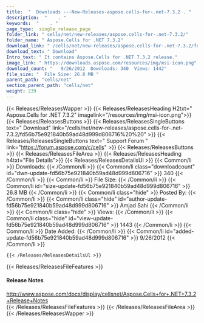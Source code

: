 ```yaml
---
title:  "  Downloads ---New-Releases-aspose.cells-for-.net-7.3.2 . " 
description:  "    . " 
keywords:  "    . " 
page_type:  single_release_page
folder_link: " cells/net/new-releases/aspose.cells-for-.net-7.3.2/"
folder_name: " Aspose.Cells for .NET 7.3.2"
download_link: " /cells/net/new-releases/aspose.cells-for-.net-7.3.2/fd56b75e921840b59ad48d999d806716"
download_text: " Download"
Intro_text: " It contains Aspose.Cells for .NET 7.3.2 release."
image_link: " https://downloads.aspose.com/resources/img/msi-icon.png"
download_count: "   9/26/2012  Downloads: 340  Views: 1442"
file_size: "  File Size: 26.8 MB "
parent_path: "cells/net"
section_parent_path: "cells/net"
weight: 239 
---
```


{{< Releases/ReleasesWapper >}}
  {{< Releases/ReleasesHeading H2txt=" Aspose.Cells for .NET 7.3.2" imagelink="/resources/img/msi-icon.png">}}
  {{< Releases/ReleasesButtons >}}
    {{< Releases/ReleasesSingleButtons text=" Download" link="/cells/net/new-releases/aspose.cells-for-.net-7.3.2/fd56b75e921840b59ad48d999d806716%20%20" >}}
    {{< Releases/ReleasesSingleButtons text=" Support Forum " link="https://forum.aspose.com/c/cells" >}}
  {{< Releases/ReleasesButtons >}}
  {{< Releases/ReleasesFileArea >}}
    {{< Releases/ReleasesHeading h4txt="File Details">}}
    {{< Releases/ReleasesDetailsUl >}}
            {{< Common/li  >}} Downloads: {{< /Common/li >}} 
      {{< Common/li class="downloadcount" id="dwn-update-fd56b75e921840b59ad48d999d806716" >}} 340 {{< /Common/li >}} 
      {{< Common/li  >}} File Size: {{< /Common/li >}} 
      {{< Common/li id="size-update-fd56b75e921840b59ad48d999d806716" >}} 26.8 MB {{< /Common/li >}} 
      {{< Common/li  class="hide" >}} Posted By: {{< /Common/li >}} 
      {{< Common/li class="hide" id="author-update-fd56b75e921840b59ad48d999d806716" >}} Amjad Sahi {{< /Common/li >}} 
      {{< Common/li class="hide"  >}} Views: {{< /Common/li >}} 
      {{< Common/li class="hide" id="view-update-fd56b75e921840b59ad48d999d806716" >}} 1443 {{< /Common/li >}} 
      {{< Common/li  >}} Date Added: {{< /Common/li >}} 
      {{< Common/li id="added-update-fd56b75e921840b59ad48d999d806716" >}} 9/26/2012 {{< /Common/li >}} 

    {{< /Releases/ReleasesDetailsUl >}}

  {{< Releases/ReleasesFileFeatures >}}
      <h4>Release Notes</h4><div><a href="http://www.aspose.com/docs/display/cellsnet/Aspose.Cells+for+.NET+7.3.2+Release+Notes">http://www.aspose.com/docs/display/cellsnet/Aspose.Cells+for+.NET+7.3.2+Release+Notes</a></div>
  {{< /Releases/ReleasesFileFeatures >}}
 {{< /Releases/ReleasesFileArea >}}
{{< /Releases/ReleasesWapper >}}


